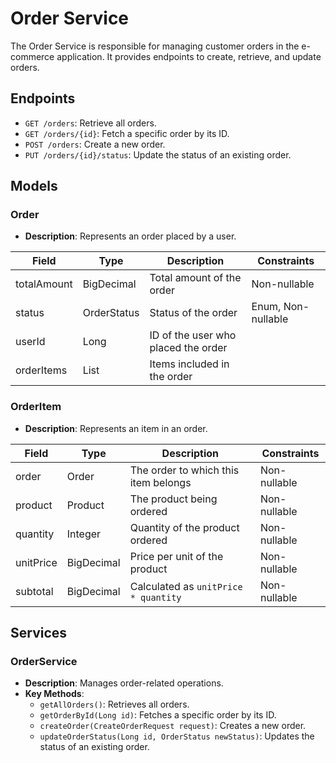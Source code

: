 # Order Service

The Order Service is responsible for managing customer orders in the e-commerce application. It provides endpoints to create, retrieve, and update orders.

## Endpoints

- `GET /orders`: Retrieve all orders.
- `GET /orders/{id}`: Fetch a specific order by its ID.
- `POST /orders`: Create a new order.
- `PUT /orders/{id}/status`: Update the status of an existing order.

## Models

### Order

- **Description**: Represents an order placed by a user.

| Field       | Type          | Description                  | Constraints          |
|-------------|---------------|------------------------------|----------------------|
| totalAmount | BigDecimal    | Total amount of the order    | Non-nullable         |
| status      | OrderStatus   | Status of the order          | Enum, Non-nullable   |
| userId      | Long          | ID of the user who placed the order |                  |
| orderItems  | List<OrderItem> | Items included in the order |                      |

### OrderItem

- **Description**: Represents an item in an order.

| Field     | Type       | Description                  | Constraints          |
|-----------|------------|------------------------------|----------------------|
| order     | Order      | The order to which this item belongs | Non-nullable         |
| product   | Product    | The product being ordered    | Non-nullable         |
| quantity  | Integer    | Quantity of the product ordered | Non-nullable         |
| unitPrice | BigDecimal | Price per unit of the product | Non-nullable         |
| subtotal  | BigDecimal | Calculated as `unitPrice * quantity` | Non-nullable         |

## Services

### OrderService

- **Description**: Manages order-related operations.
- **Key Methods**:
  - `getAllOrders()`: Retrieves all orders.
  - `getOrderById(Long id)`: Fetches a specific order by its ID.
  - `createOrder(CreateOrderRequest request)`: Creates a new order.
  - `updateOrderStatus(Long id, OrderStatus newStatus)`: Updates the status of an existing order.
